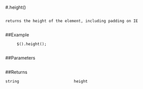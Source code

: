 #.height()

```

returns the height of the element, including padding on IE
     
```

##Example

```
     $().height();
     
```


##Parameters

```

```

##Returns

```
string                        height
```

